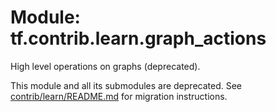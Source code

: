 <div itemscope itemtype="http://developers.google.com/ReferenceObject">
<meta itemprop="name" content="tf.contrib.learn.graph_actions" />
<meta itemprop="path" content="Stable" />
</div>

# Module: tf.contrib.learn.graph_actions

High level operations on graphs (deprecated).

This module and all its submodules are deprecated. See
[contrib/learn/README.md](https://www.tensorflow.org/code/tensorflow/contrib/learn/README.md)
for migration instructions.


